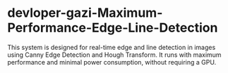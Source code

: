 # devloper-gazi-Maximum-Performance-Edge-Line-Detection
This system is designed for real-time edge and line detection in images using Canny Edge Detection and Hough Transform. It runs with maximum performance and minimal power consumption, without requiring a GPU.
